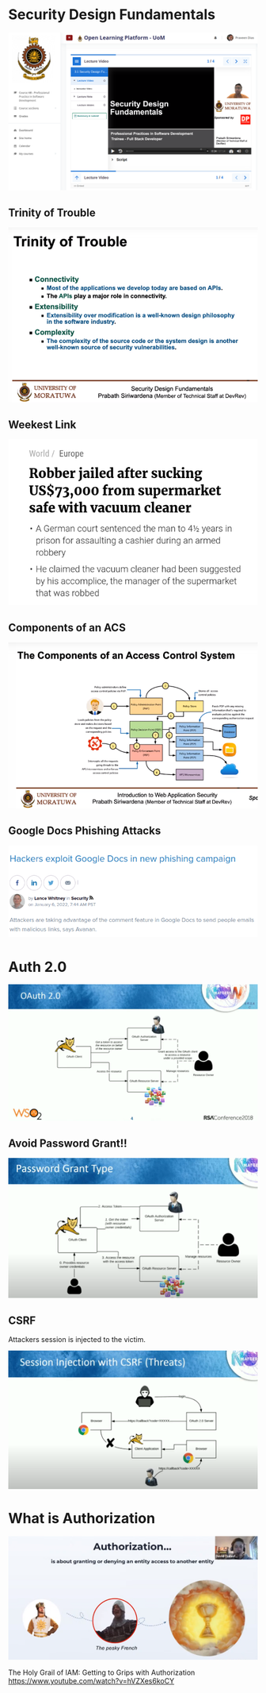 # Security Design Fundamentals

 ![Sec Dec](sec-des.png)

 ## Trinity of Trouble

 ![Trinity](trinity.png)

 ## Weekest Link

 ![Weekest](weekest-link.png)

 ## Components of an ACS

 ![Components](components-of-ACS.png)

 ## Google Docs Phishing Attacks

 ![Phishing](phishing.png)

 # Auth 2.0

 ![Auth 2.0](aoth20.png)

 ## Avoid Password Grant!!

 ![Password Grant](password-grant.png)

 ## CSRF

Attackers session is injected to the victim.

 ![CSRF](csrf.png)

 # What is Authorization

 ![Auth](auth.png)

 The Holy Grail of IAM: Getting to Grips with Authorization
 https://www.youtube.com/watch?v=hVZXes6koCY

 